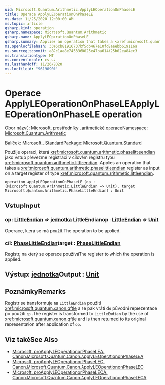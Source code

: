 ```yaml
---
uid: Microsoft.Quantum.Arithmetic.ApplyLEOperationOnPhaseLE
title: Operace ApplyLEOperationOnPhaseLE
ms.date: 11/25/2020 12:00:00 AM
ms.topic: article
qsharp.kind: operation
qsharp.namespace: Microsoft.Quantum.Arithmetic
qsharp.name: ApplyLEOperationOnPhaseLE
qsharp.summary: Applies an operation that takes a <xref:microsoft.quantum.arithmetic.phaselittleendian> register as input on a target register of type <xref:microsoft.quantum.arithmetic.littleendian>.
ms.openlocfilehash: 33e6cb81916737bf5db467e10fd2aeebb619116a
ms.sourcegitcommit: a87c1aa8e7453360025e47ba614f25b02ea84ec3
ms.translationtype: MT
ms.contentlocale: cs-CZ
ms.lasthandoff: 11/26/2020
ms.locfileid: "96190900"
---
```

# <a name="applyleoperationonphasele-operation"></a><span data-ttu-id="b3afb-102">Operace ApplyLEOperationOnPhaseLE</span><span class="sxs-lookup"><span data-stu-id="b3afb-102">ApplyLEOperationOnPhaseLE operation</span></span>

<span data-ttu-id="b3afb-103">Obor názvů: Microsoft. prostředníky [. aritmetické operace](xref:Microsoft.Quantum.Arithmetic)</span><span class="sxs-lookup"><span data-stu-id="b3afb-103">Namespace: [Microsoft.Quantum.Arithmetic](xref:Microsoft.Quantum.Arithmetic)</span></span>

<span data-ttu-id="b3afb-104">Balíček: [Microsoft.. Standard](https://nuget.org/packages/Microsoft.Quantum.Standard)</span><span class="sxs-lookup"><span data-stu-id="b3afb-104">Package: [Microsoft.Quantum.Standard](https://nuget.org/packages/Microsoft.Quantum.Standard)</span></span>


<span data-ttu-id="b3afb-105">Použije operaci, která <xref:microsoft.quantum.arithmetic.phaselittleendian> jako vstup převezme registraci v cílovém registru typu <xref:microsoft.quantum.arithmetic.littleendian> .</span><span class="sxs-lookup"><span data-stu-id="b3afb-105">Applies an operation that takes a <xref:microsoft.quantum.arithmetic.phaselittleendian> register as input on a target register of type <xref:microsoft.quantum.arithmetic.littleendian>.</span></span>

```qsharp
operation ApplyLEOperationOnPhaseLE (op : (Microsoft.Quantum.Arithmetic.LittleEndian => Unit), target : Microsoft.Quantum.Arithmetic.PhaseLittleEndian) : Unit
```


## <a name="input"></a><span data-ttu-id="b3afb-106">Vstup</span><span class="sxs-lookup"><span data-stu-id="b3afb-106">Input</span></span>

### <a name="op--littleendian--unit"></a><span data-ttu-id="b3afb-107">op: [LittleEndian](xref:Microsoft.Quantum.Arithmetic.LittleEndian) => [jednotka](xref:microsoft.quantum.lang-ref.unit) LittleEndian</span><span class="sxs-lookup"><span data-stu-id="b3afb-107">op : [LittleEndian](xref:Microsoft.Quantum.Arithmetic.LittleEndian) => [Unit](xref:microsoft.quantum.lang-ref.unit)</span></span> 

<span data-ttu-id="b3afb-108">Operace, která se má použít.</span><span class="sxs-lookup"><span data-stu-id="b3afb-108">The operation to be applied.</span></span>


### <a name="target--phaselittleendian"></a><span data-ttu-id="b3afb-109">cíl: [PhaseLittleEndian](xref:Microsoft.Quantum.Arithmetic.PhaseLittleEndian)</span><span class="sxs-lookup"><span data-stu-id="b3afb-109">target : [PhaseLittleEndian](xref:Microsoft.Quantum.Arithmetic.PhaseLittleEndian)</span></span>

<span data-ttu-id="b3afb-110">Registr, na který se operace používá</span><span class="sxs-lookup"><span data-stu-id="b3afb-110">The register to which the operation is applied.</span></span>



## <a name="output--unit"></a><span data-ttu-id="b3afb-111">Výstup: [jednotka](xref:microsoft.quantum.lang-ref.unit)</span><span class="sxs-lookup"><span data-stu-id="b3afb-111">Output : [Unit](xref:microsoft.quantum.lang-ref.unit)</span></span>



## <a name="remarks"></a><span data-ttu-id="b3afb-112">Poznámky</span><span class="sxs-lookup"><span data-stu-id="b3afb-112">Remarks</span></span>

<span data-ttu-id="b3afb-113">Registr se transformuje na `LittleEndian` použití <xref:microsoft.quantum.canon.qftle> a se pak vrátí do původní reprezentace po použití `op` .</span><span class="sxs-lookup"><span data-stu-id="b3afb-113">The register is transformed to `LittleEndian` by the use of <xref:microsoft.quantum.canon.qftle> and is then returned to its original representation after application of `op`.</span></span>

## <a name="see-also"></a><span data-ttu-id="b3afb-114">Viz také</span><span class="sxs-lookup"><span data-stu-id="b3afb-114">See Also</span></span>

- [<span data-ttu-id="b3afb-115">Microsoft. proApplyLEOperationonPhaseLEA. Canon.</span><span class="sxs-lookup"><span data-stu-id="b3afb-115">Microsoft.Quantum.Canon.ApplyLEOperationonPhaseLEA</span></span>](xref:Microsoft.Quantum.Canon.ApplyLEOperationonPhaseLEA)
- [<span data-ttu-id="b3afb-116">Microsoft. proApplyLEOperationonPhaseLEC. Canon.</span><span class="sxs-lookup"><span data-stu-id="b3afb-116">Microsoft.Quantum.Canon.ApplyLEOperationonPhaseLEC</span></span>](xref:Microsoft.Quantum.Canon.ApplyLEOperationonPhaseLEC)
- [<span data-ttu-id="b3afb-117">Microsoft. proApplyLEOperationonPhaseLECA. Canon.</span><span class="sxs-lookup"><span data-stu-id="b3afb-117">Microsoft.Quantum.Canon.ApplyLEOperationonPhaseLECA</span></span>](xref:Microsoft.Quantum.Canon.ApplyLEOperationonPhaseLECA)